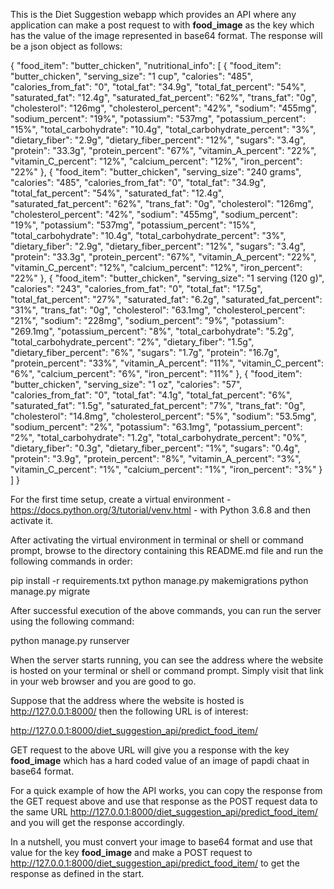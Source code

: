 This is the Diet Suggestion webapp which provides an API where any application can make a post request to with <b>food_image</b> as the key which has the value of the image represented in base64 format. The response will be a json object as follows:

{
  "food_item": "butter_chicken",
  "nutritional_info": [
    {
      "food_item": "butter_chicken",
      "serving_size": "1 cup",
      "calories": "485",
      "calories_from_fat": "0",
      "total_fat": "34.9g",
      "total_fat_percent": "54%",
      "saturated_fat": "12.4g",
      "saturated_fat_percent": "62%",
      "trans_fat": "0g",
      "cholesterol": "126mg",
      "cholesterol_percent": "42%",
      "sodium": "455mg",
      "sodium_percent": "19%",
      "potassium": "537mg",
      "potassium_percent": "15%",
      "total_carbohydrate": "10.4g",
      "total_carbohydrate_percent": "3%",
      "dietary_fiber": "2.9g",
      "dietary_fiber_percent": "12%",
      "sugars": "3.4g",
      "protein": "33.3g",
      "protein_percent": "67%",
      "vitamin_A_percent": "22%",
      "vitamin_C_percent": "12%",
      "calcium_percent": "12%",
      "iron_percent": "22%"
    },
    {
      "food_item": "butter_chicken",
      "serving_size": "240 grams",
      "calories": "485",
      "calories_from_fat": "0",
      "total_fat": "34.9g",
      "total_fat_percent": "54%",
      "saturated_fat": "12.4g",
      "saturated_fat_percent": "62%",
      "trans_fat": "0g",
      "cholesterol": "126mg",
      "cholesterol_percent": "42%",
      "sodium": "455mg",
      "sodium_percent": "19%",
      "potassium": "537mg",
      "potassium_percent": "15%",
      "total_carbohydrate": "10.4g",
      "total_carbohydrate_percent": "3%",
      "dietary_fiber": "2.9g",
      "dietary_fiber_percent": "12%",
      "sugars": "3.4g",
      "protein": "33.3g",
      "protein_percent": "67%",
      "vitamin_A_percent": "22%",
      "vitamin_C_percent": "12%",
      "calcium_percent": "12%",
      "iron_percent": "22%"
    },
    {
      "food_item": "butter_chicken",
      "serving_size": "1 serving (120 g)",
      "calories": "243",
      "calories_from_fat": "0",
      "total_fat": "17.5g",
      "total_fat_percent": "27%",
      "saturated_fat": "6.2g",
      "saturated_fat_percent": "31%",
      "trans_fat": "0g",
      "cholesterol": "63.1mg",
      "cholesterol_percent": "21%",
      "sodium": "228mg",
      "sodium_percent": "9%",
      "potassium": "269.1mg",
      "potassium_percent": "8%",
      "total_carbohydrate": "5.2g",
      "total_carbohydrate_percent": "2%",
      "dietary_fiber": "1.5g",
      "dietary_fiber_percent": "6%",
      "sugars": "1.7g",
      "protein": "16.7g",
      "protein_percent": "33%",
      "vitamin_A_percent": "11%",
      "vitamin_C_percent": "6%",
      "calcium_percent": "6%",
      "iron_percent": "11%"
    },
    {
      "food_item": "butter_chicken",
      "serving_size": "1 oz",
      "calories": "57",
      "calories_from_fat": "0",
      "total_fat": "4.1g",
      "total_fat_percent": "6%",
      "saturated_fat": "1.5g",
      "saturated_fat_percent": "7%",
      "trans_fat": "0g",
      "cholesterol": "14.8mg",
      "cholesterol_percent": "5%",
      "sodium": "53.5mg",
      "sodium_percent": "2%",
      "potassium": "63.1mg",
      "potassium_percent": "2%",
      "total_carbohydrate": "1.2g",
      "total_carbohydrate_percent": "0%",
      "dietary_fiber": "0.3g",
      "dietary_fiber_percent": "1%",
      "sugars": "0.4g",
      "protein": "3.9g",
      "protein_percent": "8%",
      "vitamin_A_percent": "3%",
      "vitamin_C_percent": "1%",
      "calcium_percent": "1%",
      "iron_percent": "3%"
    }
  ]
}

For the first time setup, create a virtual environment - https://docs.python.org/3/tutorial/venv.html - with Python 3.6.8 and then activate it.

After activating the virtual environment in terminal or shell or command prompt, browse to the directory containing this README.md file and run the following commands in order:

pip install -r requirements.txt
python manage.py makemigrations
python manage.py migrate

After successful execution of the above commands, you can run the server using the following command:

python manage.py runserver

When the server starts running, you can see the address where the website is hosted on your terminal or shell or command prompt. Simply visit that link in your web browser and you are good to go.

Suppose that the address where the website is hosted is http://127.0.0.1:8000/ then the following URL is of interest:

http://127.0.0.1:8000/diet_suggestion_api/predict_food_item/

GET request to the above URL will give you a response with the key <b>food_image</b> which has a hard coded value of an image of papdi chaat in base64 format.

For a quick example of how the API works, you can copy the response from the GET request above and use that response as the POST request data to the same URL http://127.0.0.1:8000/diet_suggestion_api/predict_food_item/ and you will get the response accordingly.

In a nutshell, you must convert your image to base64 format and use that value for the key <b>food_image</b> and make a POST request to http://127.0.0.1:8000/diet_suggestion_api/predict_food_item/ to get the response as defined in the start.
